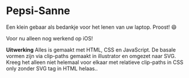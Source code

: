 # Pepsi-Sanne
Een klein gebaar als bedankje voor het lenen van uw laptop. Proost! 😄


Voor nu alleen nog werkend op iOS!

**Uitwerking**
Alles is gemaakt met HTML, CSS en JavaScript. De basale vormen zijn via clip-paths gemaakt in illustrator en omgezet naar SVG. Kreeg het alleen niet helemaal voor elkaar met relatieve clip-paths in CSS only zonder SVG tag in HTML helaas.. 

